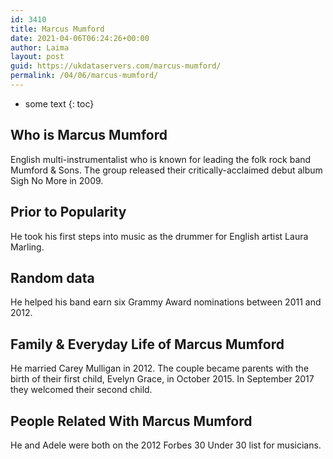 ```yaml
---
id: 3410
title: Marcus Mumford
date: 2021-04-06T06:24:26+00:00
author: Laima
layout: post
guid: https://ukdataservers.com/marcus-mumford/
permalink: /04/06/marcus-mumford/
---
```


* some text
{: toc}


## Who is Marcus Mumford
                  
                  
                  
English multi-instrumentalist who is known for leading the folk rock band Mumford & Sons. The group released their critically-acclaimed debut album Sigh No More in 2009.
                  
              
            
              
            
                
                
                
## Prior to Popularity
                  
                  
                  
He took his first steps into music as the drummer for English artist Laura Marling.
                  
              
            
              
            
                
                
                
## Random data
                  
                  
                  
He helped his band earn six Grammy Award nominations between 2011 and 2012.
                  
              
            
              
            
                
                
                
## Family & Everyday Life of Marcus Mumford
                  
                  
                  
He married Carey Mulligan in 2012. The couple became parents with the birth of their first child, Evelyn Grace, in October 2015. In September 2017 they welcomed their second child.
                  
              
            
              
            
                
                
                
## People Related With Marcus Mumford
                  
                  
                  
He and Adele were both on the 2012 Forbes 30 Under 30 list for musicians.
                  
              
            
              
            
                
              
            
              
              
            
            
              
            
          
          
          